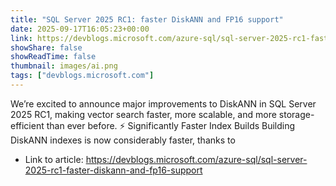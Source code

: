 ```yaml
---
title: "SQL Server 2025 RC1: faster DiskANN and FP16 support"
date: 2025-09-17T16:05:23+00:00
link: https://devblogs.microsoft.com/azure-sql/sql-server-2025-rc1-faster-diskann-and-fp16-support
showShare: false
showReadTime: false
thumbnail: images/ai.png
tags: ["devblogs.microsoft.com"]
---
```

We’re excited to announce major improvements to DiskANN in SQL Server 2025 RC1, making vector search faster, more scalable, and more storage-efficient than ever before. ⚡ Significantly Faster Index Builds Building DiskANN indexes is now considerably faster, thanks to

- Link to article: https://devblogs.microsoft.com/azure-sql/sql-server-2025-rc1-faster-diskann-and-fp16-support